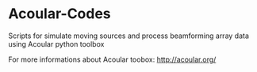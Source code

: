 # Acoular-Codes
Scripts for simulate moving sources and process beamforming array data using Acoular python toolbox

For more informations about Acoular toobox: http://acoular.org/
